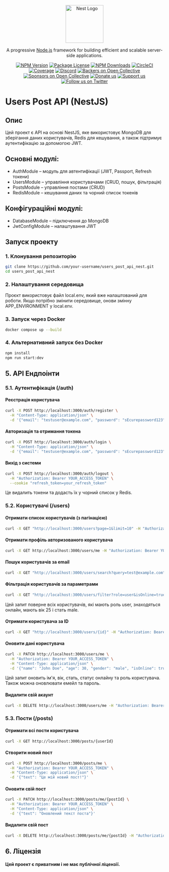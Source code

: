 <p align="center">
  <a href="http://nestjs.com/" target="blank"><img src="https://nestjs.com/img/logo-small.svg" width="120" alt="Nest Logo" /></a>
</p>

[circleci-image]: https://img.shields.io/circleci/build/github/nestjs/nest/master?token=abc123def456
[circleci-url]: https://circleci.com/gh/nestjs/nest

  <p align="center">A progressive <a href="http://nodejs.org" target="_blank">Node.js</a> framework for building efficient and scalable server-side applications.</p>
    <p align="center">
<a href="https://www.npmjs.com/~nestjscore" target="_blank"><img src="https://img.shields.io/npm/v/@nestjs/core.svg" alt="NPM Version" /></a>
<a href="https://www.npmjs.com/~nestjscore" target="_blank"><img src="https://img.shields.io/npm/l/@nestjs/core.svg" alt="Package License" /></a>
<a href="https://www.npmjs.com/~nestjscore" target="_blank"><img src="https://img.shields.io/npm/dm/@nestjs/common.svg" alt="NPM Downloads" /></a>
<a href="https://circleci.com/gh/nestjs/nest" target="_blank"><img src="https://img.shields.io/circleci/build/github/nestjs/nest/master" alt="CircleCI" /></a>
<a href="https://coveralls.io/github/nestjs/nest?branch=master" target="_blank"><img src="https://coveralls.io/repos/github/nestjs/nest/badge.svg?branch=master#9" alt="Coverage" /></a>
<a href="https://discord.gg/G7Qnnhy" target="_blank"><img src="https://img.shields.io/badge/discord-online-brightgreen.svg" alt="Discord"/></a>
<a href="https://opencollective.com/nest#backer" target="_blank"><img src="https://opencollective.com/nest/backers/badge.svg" alt="Backers on Open Collective" /></a>
<a href="https://opencollective.com/nest#sponsor" target="_blank"><img src="https://opencollective.com/nest/sponsors/badge.svg" alt="Sponsors on Open Collective" /></a>
  <a href="https://paypal.me/kamilmysliwiec" target="_blank"><img src="https://img.shields.io/badge/Donate-PayPal-ff3f59.svg" alt="Donate us"/></a>
    <a href="https://opencollective.com/nest#sponsor"  target="_blank"><img src="https://img.shields.io/badge/Support%20us-Open%20Collective-41B883.svg" alt="Support us"></a>
  <a href="https://twitter.com/nestframework" target="_blank"><img src="https://img.shields.io/twitter/follow/nestframework.svg?style=social&label=Follow" alt="Follow us on Twitter"></a>
</p>
  <!--[![Backers on Open Collective](https://opencollective.com/nest/backers/badge.svg)](https://opencollective.com/nest#backer)
  [![Sponsors on Open Collective](https://opencollective.com/nest/sponsors/badge.svg)](https://opencollective.com/nest#sponsor)-->

# Users Post API (NestJS)
## Опис
Цей проект є API на основі NestJS, яке використовує MongoDB для зберігання даних користувачів, Redis для кешування, а також підтримує аутентифікацію за допомогою JWT.
## Основні модулі:
* AuthModule – модуль для автентифікації (JWT, Passport, Refresh токени)
* UsersModule – управління користувачами (CRUD, пошук, фільтрація)
* PostsModule – управління постами (CRUD) 
* RedisModule – кешування даних та чорний список токенів
## Конфігураційні модулі:
* DatabaseModule – підключення до MongoDB
* JwtConfigModule – налаштування JWT
## Запуск проекту
### 1. Клонування репозиторію
```bash
git clone https://github.com/your-username/users_post_api_nest.git
cd users_post_api_nest
```
### 2. Налаштування середовища
Проєкт використовує файл local.env, який вже налаштований для роботи. Якщо потрібно змінити середовище, онови змінну APP_ENVIRONMENT у local.env.
### 3. Запуск через Docker
```bash
docker compose up --build
```
### 4. Альтернативний запуск без Docker
```bash
npm install
npm run start:dev
```
## 5. API Ендпоінти
### 5.1. Аутентифікація (/auth)
#### Реєстрація користувача
```bash
curl -X POST http://localhost:3000/auth/register \
  -H "Content-Type: application/json" \
  -d '{"email": "testuser@example.com", "password": "sEcurepassword123"}'
```
#### Авторизація та отримання токена
```bash
curl -X POST http://localhost:3000/auth/login \
  -H "Content-Type: application/json" \
  -d '{"email": "testuser@example.com", "password": "sEcurepassword123"}'
```
#### Вихід з системи
```bash
curl -X POST http://localhost:3000/auth/logout \
  -H "Authorization: Bearer YOUR_ACCESS_TOKEN" \
  --cookie "refresh_token=your_refresh_token"
```
Це видалить токени та додасть їх у чорний список у Redis.
### 5.2. Користувачі (/users)
#### Отримати список користувачів (з пагінацією)
```bash
curl -X GET "http://localhost:3000/users?page=1&limit=10" -H "Authorization: Bearer YOUR_ACCESS_TOKEN"
```
#### Отримати профіль авторизованого користувача
```bash
curl -X GET http://localhost:3000/users/me -H "Authorization: Bearer YOUR_ACCESS_TOKEN"
```
#### Пошук користувачів за email
```bash
curl -X GET "http://localhost:3000/users/search?query=test@example.com" -H "Authorization: Bearer YOUR_ACCESS_TOKEN"
```
#### Фільтрація користувачів за параметрами
```bash
curl -X GET "http://localhost:3000/users/filter?role=user&isOnline=true&age=25&gender=male" -H "Authorization: Bearer YOUR_ACCESS_TOKEN"
```
Цей запит поверне всіх користувачів, які мають роль user, знаходяться онлайн, мають вік 25 і стать male.
#### Отримати користувача за ID
```bash
curl -X GET "http://localhost:3000/users/{id}" -H "Authorization: Bearer YOUR_ACCESS_TOKEN"
```
#### Оновити дані користувача
```bash
curl -X PATCH http://localhost:3000/users/me \
  -H "Authorization: Bearer YOUR_ACCESS_TOKEN" \
  -H "Content-Type: application/json" \
  -d '{"name": "John Doe", "age": 30, "gender": "male", "isOnline": true, "role": "admin"}'
```
Цей запит оновить ім'я, вік, стать, статус онлайну та роль користувача. Також можна  оновлювати емейл та  пароль.
#### Видалити свій акаунт 
```bash
curl -X DELETE http://localhost:3000/users/me -H "Authorization: Bearer YOUR_ACCESS_TOKEN"
```
### 5.3. Пости (/posts)
#### Отримати всі пости користувача 
```bash
curl -X GET http://localhost:3000/posts/{userId}
```
#### Створити новий пост 
```bash
curl -X POST http://localhost:3000/posts/me \
  -H "Authorization: Bearer YOUR_ACCESS_TOKEN" \
  -H "Content-Type: application/json" \
  -d '{"text": "Це мій новий пост!"}'
```
#### Оновити свій пост  
```bash
curl -X PATCH http://localhost:3000/posts/me/{postId} \
  -H "Authorization: Bearer YOUR_ACCESS_TOKEN" \
  -H "Content-Type: application/json" \
  -d '{"text": "Оновлений текст поста"}'
```
#### Видалити свій пост
```bash
curl -X DELETE http://localhost:3000/posts/me/{postId} -H "Authorization: Bearer YOUR_ACCESS_TOKEN"
```

## 6. Ліцензія

####  Цей проект є приватним і не має публічної ліцензії.
